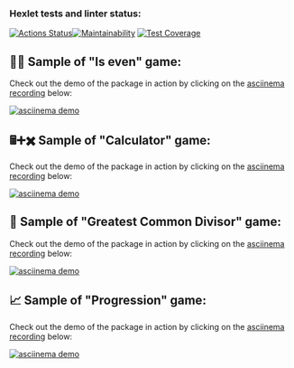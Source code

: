 ### Hexlet tests and linter status:
[![Actions Status](https://github.com/Shmelevick/python-project-49/actions/workflows/hexlet-check.yml/badge.svg)](https://github.com/Shmelevick/python-project-49/actions)[![Maintainability](https://api.codeclimate.com/v1/badges/48b30ee9e092d6ff1e60/maintainability)](https://codeclimate.com/github/Shmelevick/python-project-49/maintainability)
[![Test Coverage](https://api.codeclimate.com/v1/badges/48b30ee9e092d6ff1e60/test_coverage)](https://codeclimate.com/github/Shmelevick/python-project-49/test_coverage)

## 🔢🤔 Sample of "Is even" game:

Check out the demo of the package in action by clicking on the [asciinema recording](https://asciinema.org/a/sOCkYp6t3giKi2DkTCcgzuYUf) below:

[![asciinema demo](https://asciinema.org/a/sOCkYp6t3giKi2DkTCcgzuYUf.svg)](https://asciinema.org/a/sOCkYp6t3giKi2DkTCcgzuYUf)


## 🖩➕✖️ Sample of "Calculator" game:

Check out the demo of the package in action by clicking on the [asciinema recording](https://asciinema.org/a/pGluyplksGL0l4Qu8sPeBipvZ) below:

[![asciinema demo](https://asciinema.org/a/pGluyplksGL0l4Qu8sPeBipvZ.svg)](https://asciinema.org/a/pGluyplksGL0l4Qu8sPeBipvZ)


## 🧮 Sample of "Greatest Common Divisor" game:

Check out the demo of the package in action by clicking on the [asciinema recording](https://asciinema.org/a/Tfiw315glBdEbrj9iNbwzEfKc) below:

[![asciinema demo](https://asciinema.org/a/Tfiw315glBdEbrj9iNbwzEfKc.svg)](https://asciinema.org/a/Tfiw315glBdEbrj9iNbwzEfKc)

## 📈 Sample of "Progression" game:

Check out the demo of the package in action by clicking on the [asciinema recording](https://asciinema.org/a/eYOo5vnlUmVbdfXXRxCwePsaR) below:

[![asciinema demo](https://asciinema.org/a/eYOo5vnlUmVbdfXXRxCwePsaR.svg)](https://asciinema.org/a/eYOo5vnlUmVbdfXXRxCwePsaR)
